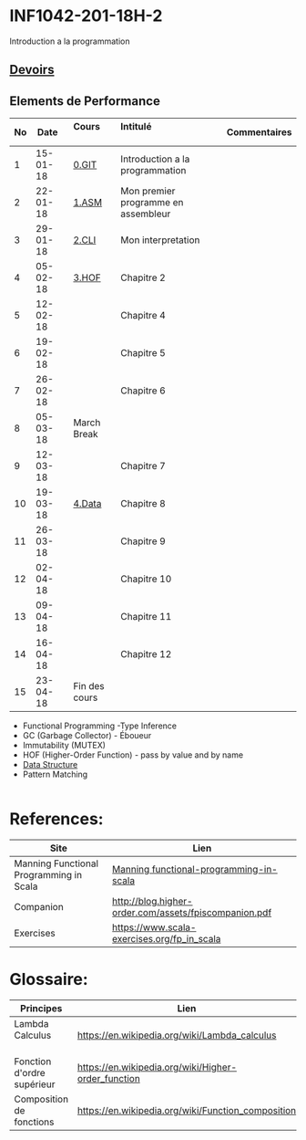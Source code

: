 # INF1042-201-18H-2

Introduction a la programmation

## [Devoirs](Devoirs)

## Elements de Performance

|No| Date   | Cours               | Intitulé                                |  Commentaires    |
|--|--------|:--------------------|:----------------------------------------|:-----------------|
| 1|15-01-18|[0.GIT](0.GIT)       | Introduction a la programmation         |                  |
| 2|22-01-18|[1.ASM](1.CLI/1.ASM) | Mon premier programme en assembleur     |                  |
| 3|29-01-18|[2.CLI](1.CLI/2.SCALA)| Mon interpretation                      |                  |
| 4|05-02-18|[3.HOF](3.HOF)       | Chapitre 2                              |                  |
| 5|12-02-18|                     | Chapitre 4                              |                  |
| 6|19-02-18|                     | Chapitre 5                              |                  |
| 7|26-02-18|                     | Chapitre 6                              |                  |
| 8|05-03-18| March Break         |                                         |                  |
| 9|12-03-18|                     | Chapitre 7                              |                  |
|10|19-03-18| [4.Data](4.Data)    | Chapitre 8                              |                  |
|11|26-03-18|                     | Chapitre 9                              |                  |
|12|02-04-18|                     | Chapitre 10                             |                  |
|13|09-04-18|                     | Chapitre 11                             |                  |
|14|16-04-18|                     | Chapitre 12                             |                  |
|15|23-04-18| Fin des cours       |                                         |                  |


- Functional Programming
-Type Inference
- GC (Garbage Collector) - Éboueur
- Immutability (MUTEX)
- HOF (Higher-Order Function) - pass by value and by name
- [Data Structure](https://twitter.github.io/scala_school/collections.html)
- Pattern Matching

```
```

# References:

|Site| Lien                                    |
|--------------------------------|--------|
|Manning Functional Programming in Scala   |[Manning functional-programming-in-scala](https://www.manning.com/books/functional-programming-in-scala)|
|Companion                       |http://blog.higher-order.com/assets/fpiscompanion.pdf|
|Exercises                       |https://www.scala-exercises.org/fp_in_scala|


# Glossaire:

| Principes                      | Lien                                               |
|--------------------------------|----------------------------------------------------|
| Lambda Calculus                |https://en.wikipedia.org/wiki/Lambda_calculus       |
| Fonction d'ordre supérieur     |https://en.wikipedia.org/wiki/Higher-order_function |
| Composition de fonctions       |https://en.wikipedia.org/wiki/Function_composition  |
